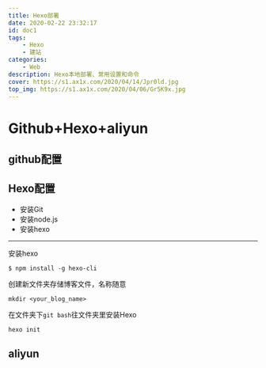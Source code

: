 ```yaml
---
title: Hexo部署
date: 2020-02-22 23:32:17
id: doc1
tags:
    - Hexo
    - 建站
categories: 
    - Web
description: Hexo本地部署、常用设置和命令
cover: https://s1.ax1x.com/2020/04/14/Jpr0ld.jpg
top_img: https://s1.ax1x.com/2020/04/06/Gr5K9x.jpg
---
```



# Github+Hexo+aliyun

## github配置

## Hexo配置

- 安装Git
- 安装node.js
- 安装hexo


<!--more-->


---

安装hexo
```ssh
$ npm install -g hexo-cli
```
创建新文件夹存储博客文件，名称随意
```ssh
mkdir <your_blog_name>  
```
在文件夹下`git bash`往文件夹里安装Hexo
```ssh
hexo init
```

## aliyun